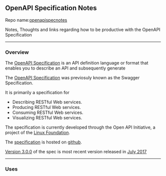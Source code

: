 ## OpenAPI Specification Notes
Repo name:[openapispecnotes](https://github.com/iggym/openapispecnotes)


 Notes, Thoughts and links regarding how to be productive with the OpenAPI Specification

---
### Overview
The [OpenAPI Specification](https://en.wikipedia.org/wiki/OpenAPI_Specification) is an API definition language or format that enables you to describe an API and subsequently generate

The [OpenAPI Specification](https://en.wikipedia.org/wiki/OpenAPI_Specification) was previosuly known as the Swagger Specification.

It is primarily a specification for 
* Describing RESTful Web services.
* Producing RESTful Web services.
* Consuming RESTful Web services.
* Visualizing RESTful Web services.

The specification is currently developed through the Open API Initiative, a project of the [Linux Foundation](https://en.wikipedia.org/wiki/Linux_Foundation).

The [specification](https://github.com/OAI/OpenAPI-Specification) is hosted on [github](https://github.com/OAI/OpenAPI-Specification).

[Version 3.0.0](https://github.com/OAI/OpenAPI-Specification/blob/master/versions/3.0.0.md) of the spec is  most recent version released in [July 2017](https://www.openapis.org/blog/2017/07/26/the-oai-announces-the-openapi-specification-3-0-0)

--- 
### Uses